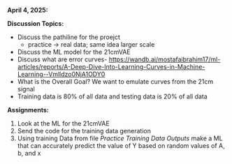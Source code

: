 **April 4, 2025:**

**Discussion Topics:**

- Discuss the pathiline for the proejct
    - practice -> real data; same idea larger scale
- Discuss the ML model for the 21cmVAE
- Discuss what are error curves- https://wandb.ai/mostafaibrahim17/ml-articles/reports/A-Deep-Dive-Into-Learning-Curves-in-Machine-Learning--Vmlldzo0NjA1ODY0
- What is the Overall Goal? We want to emulate curves from the 21cm signal
- Training data is 80% of all data and testing data is 20% of all data

**Assignments:**

1. Look at the ML for the 21cmVAE
2. Send the code for the training data generation
3. Using training Data from file *Practice Training Data Outputs* make a ML that can accurately predict the value of Y based on random values of A, b, and x
